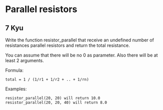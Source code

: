 # Parallel resistors
## 7 Kyu

Write the function resistor_parallel that receive an undefined number of resistances parallel resistors and return the total resistance.

You can assume that there will be no 0 as parameter.
Also there will be at least 2 arguments.

Formula:
```
total = 1 / (1/r1 + 1/r2 + .. + 1/rn)
```

Examples:
```
resistor_parallel(20, 20) will return 10.0
resistor_parallel(20, 20, 40) will return 8.0
```
